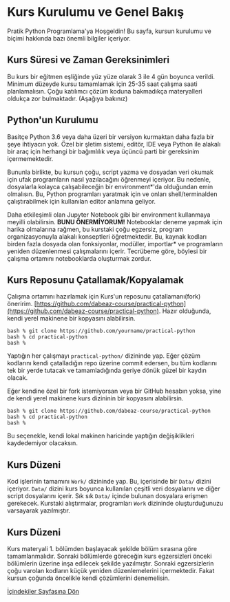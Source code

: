 # Kurs Kurulumu ve Genel Bakış

Pratik Python Programlama'ya Hoşgeldin! Bu sayfa, kursun kurulumu ve biçimi hakkında bazı önemli bilgiler içeriyor.

## Kurs Süresi ve Zaman Gereksinimleri

Bu kurs bir eğitmen eşliğinde yüz yüze olarak 3 ile 4 gün boyunca verildi. Minimum düzeyde kursu tamamlamak için 25-35 saat çalışma saati planlamalısın. Çoğu katılımcı çözüm koduna bakmadıkça materyalleri oldukça zor bulmaktadır. (Aşağıya bakınız)

## Python'un Kurulumu

Basitçe Python 3.6 veya daha üzeri bir versiyon kurmaktan daha fazla bir şeye ihtiyacın yok. Özel bir şletim sistemi, editör, IDE veya Python ile alakalı bir araç için herhangi bir bağımlılık veya üçüncü parti bir gereksinim içermemektedir.

Bununla birlikte, bu kursun çoğu, script yazma ve dosyadan veri okumak için ufak programların nasıl yazılacağını öğrenmeyi içeriyor. Bu nedenle, dosyalarla kolayca çalışabileceğin bir environment\*'da olduğundan emin olmalısın. Bu, Python programları yaratmak için ve onları shell/terminalden çalıştırabilmek için kullanılan editor anlamına geliyor.

Daha etkileşimli olan Jupyter Notebook gibi bir environment kullanmaya meyilli olabilirsin. **BUNU ÖNERMİYORUM!** Notebooklar deneme yapmak için harika olmalarına rağmen, bu kurstaki çoğu egzersiz, program organizasyonuyla alakalı konseptleri öğretmektedir. Bu, kaynak kodları birden fazla dosyada olan fonksiyonlar, modüller, importlar\* ve programların yeniden düzenlenmesi çalışmalarını içerir. Tecrübeme göre, böylesi bir çalışma ortamını notebooklarda oluşturmak zordur.

## Kurs Reposunu Çatallamak/Kopyalamak

Çalışma ortamını hazırlamak için Kurs'un reposunu çatallamanı(fork) öneririm.
[https://github.com/dabeaz-course/practical-python](https://github.com/dabeaz-course/practical-python).
Hazır olduğunda, kendi yerel makinene bir kopyasını alabilirsin.

```
bash % git clone https://github.com/yourname/practical-python
bash % cd practical-python
bash %
```

Yaptığın her çalışmayı `practical-python/` dizininde yap.
Eğer çözüm kodlarını kendi çatalladığın repo üzerine commit edersen, bu tüm kodlarını tek bir yerde tutacak ve tamamladığında geriye dönük güzel bir kaydın olacak.

Eğer kendine özel bir fork istemiyorsan veya bir GitHub hesabın yoksa, yine de kendi yerel makinene kurs dizininin bir kopyasını alabilirsin.

```
bash % git clone https://github.com/dabeaz-course/practical-python
bash % cd practical-python
bash %
```

Bu seçenekle, kendi lokal makinen haricinde yaptığın değişiklikleri kaydedemiyor olacaksın.

## Kurs Düzeni

Kod işlerinin tamamını `Work/` dizininde yap. Bu, içerisinde bir `Data/` dizini içeriyor. `Data/` dizini kurs boyunca kullanılan çeşitli veri dosyalarını ve diğer script dosyalarını içerir. Sık sık `Data/` içinde bulunan dosyalara erişmen gerekecek. Kurstaki alıştırmalar, programları `Work` dizininde oluşturduğunuzu varsayarak yazılmıştır.

## Kurs Düzeni

Kurs materyali 1. bölümden başlayacak şekilde bölüm sırasına göre tamamlanmalıdır. Sonraki bölümlerde göreceğin kurs egzersizleri önceki bölümlerin üzerine inşa edilecek şekilde yazılmıştır. Sonraki egzersizlerin çoğu varolan kodların küçük yeniden düzenlemelerini içermektedir. Fakat kursun çoğunda öncelikle kendi çözümlerini denemelisin.

[İçindekiler Sayfasına Dön](Contents.md)
